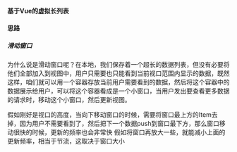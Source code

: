 #### 基于Vue的虚拟长列表

#### 思路

##### 滑动窗口

为什么说是滑动窗口呢？在本地，我们保存着一个超长的数据列表，但没有必要将他们全部加入到视图中，用户只需要也只能看到当前视口范围内显示的数据，既然这样，咱们就可以用一个容器存放当前用户需要看到的数据，然后将这个容器中的数据展示给用户，可以将这个容器看成是一个小窗口，当用户发出要查看更多数据的请求时，移动这个小窗口，然后更新视图。

假如刚好是视口的高度，当向下移动窗口的时候，需要将窗口最上方的Item去掉，因为用户不需要看到了，然后把下一个数据push到窗口最下方，那么窗口移动很快的时候，更新的频率也会非常快
假如将窗口再放大一些，就能减小上面的更新频率，相当于节流，这取决于窗口大小
